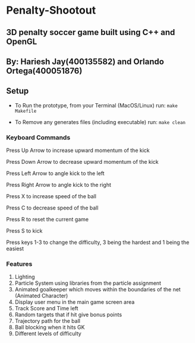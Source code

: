 # Penalty-Shootout
## 3D penalty soccer game built using C++ and OpenGL
## By: Hariesh Jay(400135582) and Orlando Ortega(400051876) ##

## Setup

* To Run the prototype, from your Terminal (MacOS/Linux) run:
	```make Makefile```

* To Remove any generates files (including executable) run:
	```make clean```

### Keyboard Commands ###
Press Up Arrow to increase upward momentum of the kick

Press Down Arrow to decrease upward momentum of the kick

Press Left Arrow to angle kick to the left

Press Right Arrow to angle kick to the right

Press X to increase speed of the ball

Press C to decrease speed of the ball

Press R to reset the current game

Press S to kick

Press keys 1-3 to change the difficulty, 3 being the hardest and 1 being the easiest

### Features ###
1. Lighting
2. Particle System using libraries from the particle assignment
3. Animated goalkeeper which moves within the boundaries of the net (Animated Character)
4. Display user menu in the main game screen area
5. Track Score and Time left
6. Random targets that if hit give bonus points
7. Trajectory path for the ball 
8. Ball blocking when it hits GK
9. Different levels of difficulty

